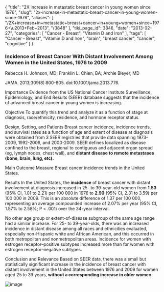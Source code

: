 {
    "title": "2X increase in metastatic breast cancer in young women since 1976",
    "slug": "2x-increase-in-metastatic-breast-cancer-in-young-women-since-1976",
    "aliases": [
        "/2X+increase+in+metastatic+breast+cancer+in+young+women+since+1976+\u2013+Feb+2013",
        "/3848"
    ],
    "tiki_page_id": 3848,
    "date": "2013-02-27",
    "categories": [
        "Cancer - Breast",
        "Vitamin D and Iron"
    ],
    "tags": [
        "Cancer - Breast",
        "Vitamin D and Iron",
        "brain",
        "breast cancer",
        "cancer",
        "cognitive"
    ]
}


### Incidence of Breast Cancer With Distant Involvement Among Women in the United States, 1976 to 2009

Rebecca H. Johnson, MD; Franklin L. Chien, BA; Archie Bleyer, MD

JAMA. 2013;309(8):800-805. doi:10.1001/jama.2013.776.

Importance  Evidence from the US National Cancer Institute Surveillance, Epidemiology, and End Results (SEER) database suggests that the incidence of advanced breast cancer in young women is increasing.

Objective  To quantify this trend and analyze it as a function of stage at diagnosis, race/ethnicity, residence, and hormone receptor status.

Design, Setting, and Patients  Breast cancer incidence, incidence trends, and survival rates as a function of age and extent of disease at diagnosis were obtained from 3 SEER registries that provide data spanning 1973-2009, 1992-2009, and 2000-2009. SEER defines localized as disease confined to the breast, regional to contiguous and adjacent organ spread (eg, lymph nodes, chest wall), and  **distant disease to remote metastases (bone, brain, lung, etc).** 

Main Outcome Measure  Breast cancer incidence trends in the United States.

Results  In the United States, the  **incidence**  of breast cancer with distant involvement at diagnosis increased in 25- to 39-year-old women from  **1.53** (95% CI, 1.01 to 2.21) per 100 000 in 1976 to  **2.90**  (95% CI, 2.31 to 3.59) per 100 000 in 2009. This is an absolute difference of 1.37 per 100 000, representing an average compounded increase of 2.07% per year (95% CI, 1.57% to 2.58%; P < .001) over the 34-year interval. 

No other age group or extent-of-disease subgroup of the same age range had a similar increase. For 25- to 39-year-olds, there was an increased incidence in distant disease among all races and ethnicities evaluated, especially non-Hispanic white and African American, and this occurred in both metropolitan and nonmetropolitan areas. Incidence for women with estrogen receptor–positive subtypes increased more than for women with estrogen receptor–negative subtypes.

Conclusion and Relevance  Based on SEER data, there was a small but statistically significant increase in the incidence of breast cancer with distant involvement in the United States between 1976 and 2009 for women aged 25 to 39 years,  **without a corresponding increase in older women.** 

<img src="https://d1bk1kqxc0sym.cloudfront.net/attachments/jpeg/breast-cancer.jpg" alt="image">